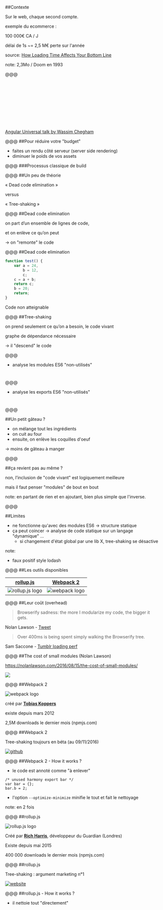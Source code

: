 <!-- .slide: data-background-image="img/loading-time-lrg.jpg" data-background-position="0% 18%" class="darker-overlay"-->
##Contexte

Sur le web, chaque second compte.

exemple du ecommerce :

100 000€ CA / J

délai de 1s ~= 2,5 M€ perte sur l'année

source: [How Loading Time Affects Your Bottom Line](https://blog.kissmetrics.com/loading-time/)

note:
2,3Mo / Doom en 1993

@@@
<!-- .slide: data-background-image="img/web-app-gap.png" data-background-size="contain" data-background-color="#fff"-->

&nbsp;

&nbsp;

&nbsp;

&nbsp;

&nbsp;

[Angular Universal talk by Wassim Chegham](http://slides.com/wassimchegham/angular2-universal#/8)

@@@
##Pour réduire votre "budget"

- faites un rendu côté serveur (server side rendering)
- diminuer le poids de vos assets

@@@
###Processus classique de build

<div data-svg-fragment="img/build-process.svg">
  <a class="fragment" title="[*|id=entry-files]"></a>
  <a class="fragment" title="[*|id=concat]"></a>
  <a class="fragment" title="[*|id=min]"></a>
  <a class="fragment" title="[*|id=dce]"></a>
  <a class="fragment" title="[*|id=tree]"></a>
  <a class="fragment" title="[*|id=out-files]"></a>
</div>

@@@
##Un peu de théorie

« Dead code elimination »

versus

« Tree-shaking »

@@@
##Dead code elimination

on part d’un ensemble de lignes de code,

et on enlève ce qu’on peut

&#8594; on "remonte" le code<!-- .element: class="fragment" -->

@@@
##Dead code elimination

```javascript
function test() {
    var a = 24,
        b = 12,
        c;
    c = a + b;
    return c;
    b = 20;
    return;
}
```

Code non atteignable<!-- .element: class="fragment" data-code-focus="7-8" -->

@@@
##Tree-shaking

on prend seulement ce qu’on a besoin, le code vivant

graphe de dépendance nécessaire

&#8594; il "descend" le code<!-- .element: class="fragment" -->

@@@
- analyse les modules ES6 "non-utilisés"

<div style="margin-bottom: 40px;"></div>

<div data-svg-fragment="img/tree-shaking-modules.svg">
  <a class="fragment" title="[*|id=out]"></a>
</div>

@@@
- analyse les exports ES6 "non-utilisés"

<div style="margin-bottom: 40px;"></div>

<div data-svg-fragment="img/tree-shaking-exports.svg">
  <a class="fragment" title="[*|id=out]"></a>
</div>

@@@
<!-- .slide: data-background-image="img/cooking.jpg"-->
##Un petit gâteau ?

- on mélange tout les ingrédients<!-- .element: class="fragment" -->
- on cuit au four<!-- .element: class="fragment" -->
- ensuite, on enlève les coquilles d'oeuf<!-- .element: class="fragment" -->

&#8594; moins de gâteau à manger<!-- .element: class="fragment" -->

@@@

##ça revient pas au même ?

non, l’inclusion de "code vivant" est logiquement meilleure<!-- .element: class="fragment" -->

mais il faut penser "modules" de bout en bout<!-- .element: class="fragment" -->

note:
en partant de rien et en ajoutant, bien plus simple que l'inverse.

@@@

##Limites

- ne fonctionne qu'avec des modules ES6 -> structure statique<!-- .element: class="fragment" -->
- ça peut coincer -> analyse de code statique sur un langage "dynamique" ...<!-- .element: class="fragment" -->
    - si changement d'état global par une lib X, tree-shaking se désactive

note:
- faux positif style lodash

@@@
##Les outils disponibles

| [rollup.js](http://rollupjs.org/) | [Webpack 2](https://webpack.js.org/) |
|:---------:|:---------:|
| ![rollup.js logo](img/rollup.png) | ![webpack logo](img/webpack.png) |

@@@
##Leur coût (overhead)

> Browserify sadness: the more I modularize my code, the bigger it gets.

Nolan Lawson - [Tweet](https://twitter.com/nolanlawson/status/653058308643921920)

> Over 400ms is being spent simply walking the Browserify tree.

Sam Saccone - [Tumblr loading perf](https://docs.google.com/document/d/1E2w0UQ4RhId5cMYsDcdcNwsgL0gP_S6SDv27yi1mCEY/edit)

@@@
##The cost of small modules (Nolan Lawson)

https://nolanlawson.com/2016/08/15/the-cost-of-small-modules/

![](img/cost.jpg)

@@@
##Webpack 2

![webpack logo](img/webpack.png)

créé par [__Tobias Koppers__](https://github.com/sokra)

existe depuis mars 2012

2,5M downloads le dernier mois (npmjs.com)

@@@
##Webpack 2

Tree-shaking toujours en béta (au 09/11/2016)

[![github](img/webpack-2-github-roadmap.png)](https://github.com/webpack/webpack/projects/1)

@@@
##Webpack 2 - How it works ?

- le code est annoté comme "à enlever"

```
/* unused harmony export bar */
var bar = {};
bar.b = 2;
```

- l'option ```--optimize-minimize``` minifie le tout et fait le nettoyage

note:
en 2 fois

@@@
##rollup.js

![rollup.js logo](img/rollup.png)

Créé par [__Rich Harris__](https://github.com/Rich-Harris), développeur du Guardian (Londres)

Existe depuis mai 2015

400 000 downloads le dernier mois (npmjs.com)

@@@
##rollup.js

Tree-shaking : argument marketing n°1

[![website](img/rollup.js.org.png)](http://rollupjs.org/)

@@@
##rollup.js - How it works ?

- il nettoie tout "directement"
